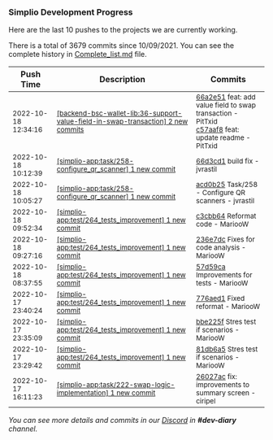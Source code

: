 
### Simplio Development Progress

Here are the last 10 pushes to the projects we are currently working.

There is a total of 3679 commits since 10/09/2021. You can see the complete history in
 [Complete_list.md](Complete_list.md) file.

| Push Time | Description | Commits |
| --- | --- | --- |
| <sub>2022-10-18 12:34:16</sub> | <sub>[[backend-bsc-wallet-lib:36\-support\-value\-field\-in\-swap\-transaction] 2 new commits](https://github.com/SimplioOfficial/backend-bsc-wallet-lib/compare/159c58bb8b61...c57aaf811696)</sub> | <sub>[66a2e51](https://github.com/SimplioOfficial/backend-bsc-wallet-lib/commit/66a2e517ec19f138f803ae3ff680253db5e6c95d) feat: add value field to swap transaction - PitTxid<br>[c57aaf8](https://github.com/SimplioOfficial/backend-bsc-wallet-lib/commit/c57aaf8116968ee7ddb9c89a33b5bcd422c4f1cd) feat: update readme - PitTxid</sub> |
| <sub>2022-10-18 10:12:39</sub> | <sub>[[simplio-app:task/258\-configure\_qr\_scanner] 1 new commit](https://github.com/SimplioOfficial/simplio-app/commit/66d3cd18d66bec816d53e42d8894ae8c4a3ac223)</sub> | <sub>[66d3cd1](https://github.com/SimplioOfficial/simplio-app/commit/66d3cd18d66bec816d53e42d8894ae8c4a3ac223) build fix - jvrastil</sub> |
| <sub>2022-10-18 10:05:27</sub> | <sub>[[simplio-app:task/258\-configure\_qr\_scanner] 1 new commit](https://github.com/SimplioOfficial/simplio-app/commit/acd0b25e266b064b65d4c9f23311fac5117908b0)</sub> | <sub>[acd0b25](https://github.com/SimplioOfficial/simplio-app/commit/acd0b25e266b064b65d4c9f23311fac5117908b0) Task/258 - Configure QR scanners - jvrastil</sub> |
| <sub>2022-10-18 09:52:34</sub> | <sub>[[simplio-app:test/264\_tests\_improvement] 1 new commit](https://github.com/SimplioOfficial/simplio-app/commit/c3cbb6487fc7baddf61a58af7a14b63839fa558b)</sub> | <sub>[c3cbb64](https://github.com/SimplioOfficial/simplio-app/commit/c3cbb6487fc7baddf61a58af7a14b63839fa558b) Reformat code - MariooW</sub> |
| <sub>2022-10-18 09:27:16</sub> | <sub>[[simplio-app:test/264\_tests\_improvement] 1 new commit](https://github.com/SimplioOfficial/simplio-app/commit/236e7dc3a4915bcfddeaf81cd43814ddd493955d)</sub> | <sub>[236e7dc](https://github.com/SimplioOfficial/simplio-app/commit/236e7dc3a4915bcfddeaf81cd43814ddd493955d) Fixes for code analysis - MariooW</sub> |
| <sub>2022-10-18 08:37:55</sub> | <sub>[[simplio-app:test/264\_tests\_improvement] 1 new commit](https://github.com/SimplioOfficial/simplio-app/commit/57d59ca6db14d0d8685be946103261eca6fe9bab)</sub> | <sub>[57d59ca](https://github.com/SimplioOfficial/simplio-app/commit/57d59ca6db14d0d8685be946103261eca6fe9bab) Improvements for tests - MariooW</sub> |
| <sub>2022-10-17 23:40:24</sub> | <sub>[[simplio-app:test/264\_tests\_improvement] 1 new commit](https://github.com/SimplioOfficial/simplio-app/commit/776aed10a2dda3aa2edea71e84df230c5efc0c63)</sub> | <sub>[776aed1](https://github.com/SimplioOfficial/simplio-app/commit/776aed10a2dda3aa2edea71e84df230c5efc0c63) Fixed reformat - MariooW</sub> |
| <sub>2022-10-17 23:35:09</sub> | <sub>[[simplio-app:test/264\_tests\_improvement] 1 new commit](https://github.com/SimplioOfficial/simplio-app/commit/bbe225fa430ebc84aa99538529484fe7abad2fcb)</sub> | <sub>[bbe225f](https://github.com/SimplioOfficial/simplio-app/commit/bbe225fa430ebc84aa99538529484fe7abad2fcb) Stres test if scenarios - MariooW</sub> |
| <sub>2022-10-17 23:29:42</sub> | <sub>[[simplio-app:test/264\_tests\_improvement] 1 new commit](https://github.com/SimplioOfficial/simplio-app/commit/81db6a536cd22f73c496ed4f976dc7c2218c6549)</sub> | <sub>[81db6a5](https://github.com/SimplioOfficial/simplio-app/commit/81db6a536cd22f73c496ed4f976dc7c2218c6549) Stres test if scenarios - MariooW</sub> |
| <sub>2022-10-17 16:11:23</sub> | <sub>[[simplio-app:task/222\-swap\-logic\-implementation] 1 new commit](https://github.com/SimplioOfficial/simplio-app/commit/26027ac11588299603652e92a0f4a8f2ef41ac70)</sub> | <sub>[26027ac](https://github.com/SimplioOfficial/simplio-app/commit/26027ac11588299603652e92a0f4a8f2ef41ac70) fix: improvements to summary screen - ciripel</sub> |

_You can see more details and commits in our [Discord](https://discord.gg/aKhjuwZmdP) in **#dev-diary** channel._

